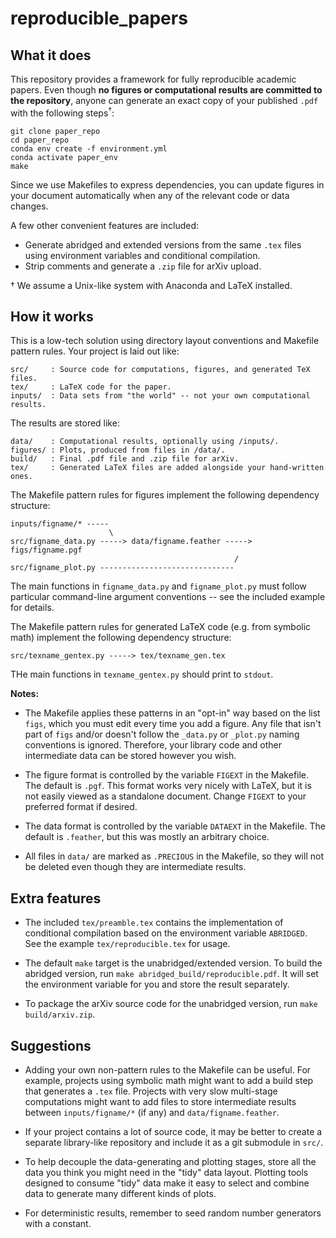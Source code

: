 # reproducible_papers


## What it does

This repository provides a framework for fully reproducible academic papers.
Even though **no figures or computational results are committed to the repository**,
anyone can generate an exact copy of your published `.pdf` with the following steps<sup>†</sup>:

	git clone paper_repo
	cd paper_repo
	conda env create -f environment.yml
	conda activate paper_env
	make

Since we use Makefiles to express dependencies, you can update figures in your document automatically when any of the relevant code or data changes.

A few other convenient features are included:

- Generate abridged and extended versions from the same `.tex` files
  using environment variables and conditional compilation.
- Strip comments and generate a `.zip` file for arXiv upload.

† We assume a Unix-like system with Anaconda and LaTeX installed.


## How it works

This is a low-tech solution using directory layout conventions and Makefile pattern rules.
Your project is laid out like:

    src/     : Source code for computations, figures, and generated TeX files.
    tex/     : LaTeX code for the paper.
    inputs/  : Data sets from "the world" -- not your own computational results.

The results are stored like:

    data/    : Computational results, optionally using /inputs/.
    figures/ : Plots, produced from files in /data/.
    build/   : Final .pdf file and .zip file for arXiv.
    tex/     : Generated LaTeX files are added alongside your hand-written ones.

The Makefile pattern rules for figures implement the following dependency structure:

    inputs/figname/* -----
                          \
    src/figname_data.py -----> data/figname.feather -----> figs/figname.pgf
                                                      /
    src/figname_plot.py ------------------------------

The main functions in `figname_data.py` and `figname_plot.py`
must follow particular command-line argument conventions --
see the included example for details.

The Makefile pattern rules for generated LaTeX code (e.g. from symbolic math)
implement the following dependency structure:

    src/texname_gentex.py -----> tex/texname_gen.tex

THe main functions in `texname_gentex.py` should print to `stdout`.


**Notes:**

- The Makefile applies these patterns in an "opt-in" way
  based on the list `figs`, which you must edit every time you add a figure.
  Any file that isn't part of `figs` and/or doesn't follow the
  `_data.py` or `_plot.py` naming conventions is ignored.
  Therefore, your library code and other intermediate data can be stored however you wish.

- The figure format is controlled by the variable `FIGEXT` in the Makefile.
  The default is `.pgf`. This format works very nicely with LaTeX,
  but it is not easily viewed as a standalone document.
  Change `FIGEXT` to your preferred format if desired.

- The data format is controlled by the variable `DATAEXT` in the Makefile.
  The default is `.feather`, but this was mostly an arbitrary choice.

- All files in `data/` are marked as `.PRECIOUS` in the Makefile,
  so they will not be deleted even though they are intermediate results.


## Extra features

- The included `tex/preamble.tex` contains the implementation of
  conditional compilation based on the environment variable `ABRIDGED`.
  See the example `tex/reproducible.tex` for usage.

- The default `make` target is the unabridged/extended version.
  To build the abridged version, run
  `make abridged_build/reproducible.pdf`.
  It will set the environment variable for you and store the result separately.

- To package the arXiv source code for the unabridged version,
  run `make build/arxiv.zip`.


## Suggestions

- Adding your own non-pattern rules to the Makefile can be useful.
  For example, projects using symbolic math might want to add
  a build step that generates a `.tex` file.
  Projects with very slow multi-stage computations might want to add
  files to store intermediate results between `inputs/figname/*` (if any)
  and `data/figname.feather`.

- If your project contains a lot of source code, it may be better to create a
  separate library-like repository and include it as a git submodule in `src/`.

- To help decouple the data-generating and plotting stages,
  store all the data you think you might need in the "tidy" data layout.
  Plotting tools designed to consume "tidy" data make it easy to select and
  combine data to generate many different kinds of plots.

- For deterministic results,
  remember to seed random number generators with a constant.
